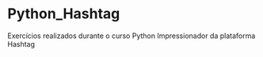 # Python_Hashtag
 Exercícios realizados durante o curso Python Impressionador da plataforma Hashtag
